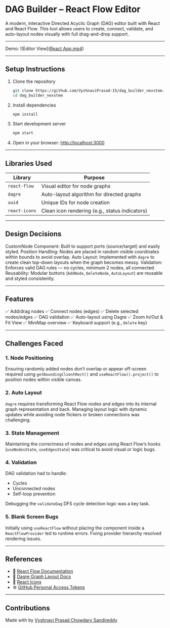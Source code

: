 # DAG Builder – React Flow Editor

A modern, interactive Directed Acyclic Graph (DAG) editor built with React and React Flow. This tool allows users to create, connect, validate, and auto-layout nodes visually with full drag-and-drop support.

---

Demo:
![Editor View]([React App.mp4](https://github.com/VyshnaviPrasad-15/dag_builder_nexstem/blob/main/React%20App.mp4))

---

## Setup Instructions

1. Clone the repository

   ```bash
   git clone https://github.com/VyshnaviPrasad-15/dag_builder_nexstem.git
   cd dag_builder_nexstem
   ```

2. Install dependencies

   ```bash
   npm install
   ```

3. Start development server

   ```bash
   npm start
   ```

4. Open in your browser: [http://localhost:3000](http://localhost:3000)

---

## Libraries Used

| Library       | Purpose                                        |
| ------------- | ---------------------------------------------- |
| `react-flow`  | Visual editor for node graphs                  |
| `dagre`       | Auto-layout algorithm for directed graphs      |
| `uuid`        | Unique IDs for node creation                   |
| `react-icons` | Clean icon rendering (e.g., status indicators) |

---

## Design Decisions

CustomNode Component: Built to support ports (source/target) and easily styled.
Position Handling: Nodes are placed in random visible coordinates within bounds to avoid overlap.
Auto Layout: Implemented with `dagre` to create clean top-down layouts when the graph becomes messy.
Validation: Enforces valid DAG rules — no cycles, minimum 2 nodes, all connected.
Reusability: Modular buttons (`AddNode`, `DeleteNode`, `AutoLayout`) are reusable and styled consistently.

---

## Features

✅ Add/drag nodes
✅ Connect nodes (edges)
✅ Delete selected nodes/edges
✅ DAG validation
✅ Auto-layout using Dagre
✅ Zoom In/Out & Fit View
✅ MiniMap overview
✅ Keyboard support (e.g., `Delete` key)

---

## Challenges Faced

### 1. Node Positioning

Ensuring randomly added nodes don’t overlap or appear off-screen required using `getBoundingClientRect()` and `useReactFlow().project()` to position nodes within visible canvas.

### 2. Auto Layout

`dagre` requires transforming React Flow nodes and edges into its internal graph representation and back. Managing layout logic with dynamic updates while avoiding node flickers or broken connections was challenging.

### 3. State Management

Maintaining the correctness of nodes and edges using React Flow’s hooks (`useNodesState`, `useEdgesState`) was critical to avoid visual or logic bugs.

### 4. Validation

DAG validation had to handle:

* Cycles
* Unconnected nodes
* Self-loop prevention

Debugging the `validateDag` DFS cycle detection logic was a key task.

### 5. Blank Screen Bugs

Initially using `useReactFlow` without placing the component inside a `ReactFlowProvider` led to runtime errors. Fixing provider hierarchy resolved rendering issues.

---

## References

* 📘 [React Flow Documentation](https://reactflow.dev)
* 📘 [Dagre Graph Layout Docs](https://github.com/dagrejs/dagre)
* 📘 [React Icons](https://react-icons.github.io/react-icons/)
* ⚙️ [GitHub Personal Access Tokens](https://github.com/settings/tokens)

---

## Contributions

Made with  by [Vyshnavi Prasad Chowdary Sandireddy](https://github.com/VyshnaviPrasad-15)

